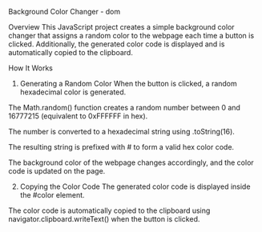 Background Color Changer - dom

Overview
This JavaScript project creates a simple background color changer that assigns a random color to the webpage each time a button is clicked. Additionally, the generated color code is displayed and is automatically copied to the clipboard.

How It Works
1. Generating a Random Color
When the button is clicked, a random hexadecimal color is generated.

The Math.random() function creates a random number between 0 and 16777215 (equivalent to 0xFFFFFF in hex).

The number is converted to a hexadecimal string using .toString(16).

The resulting string is prefixed with # to form a valid hex color code.

The background color of the webpage changes accordingly, and the color code is updated on the page.

2. Copying the Color Code
The generated color code is displayed inside the #color element.

The color code is automatically copied to the clipboard using navigator.clipboard.writeText() when the button is clicked.

